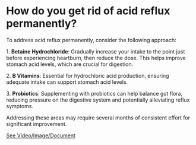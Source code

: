 # How do you get rid of acid reflux permanently?

To address acid reflux permanently, consider the following approach:

1\. **Betaine Hydrochloride**: Gradually increase your intake to the point just before experiencing heartburn, then reduce the dose. This helps improve stomach acid levels, which are crucial for digestion.

2\. **B Vitamins**: Essential for hydrochloric acid production, ensuring adequate intake can support stomach acid levels.

3\. **Probiotics**: Supplementing with probiotics can help balance gut flora, reducing pressure on the digestive system and potentially alleviating reflux symptoms.

Addressing these areas may require several months of consistent effort for significant improvement.

 [See Video/Image/Document](https://hls-player.drberg.com/asset?path=migrated-assets/youtube-videos-3-simple-things-to-stop)